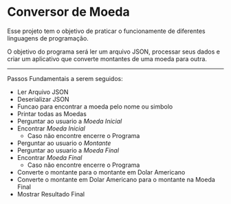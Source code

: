 # Conversor de Moeda

Esse projeto tem o objetivo de praticar o funcionamente de diferentes
linguagens de programação.

O objetivo do programa será ler um arquivo JSON, processar seus dados e
criar um aplicativo que converte montantes de uma moeda para outra.

---

Passos Fundamentais a serem seguidos:
- Ler Arquivo JSON
- Deserializar JSON
- Funcao para encontrar a moeda pelo nome ou simbolo
- Printar todas as Moedas
- Perguntar ao usuario a *Moeda Inicial*
- Encontrar *Moeda Inicial*
	- Caso não encontre encerre o Programa
- Perguntar ao usuario o *Montante*
- Perguntar ao usuario a *Moeda Final*
- Encontrar *Moeda Final*
	- Caso não encontre encerre o Programa
- Converte o montante para o montante em Dolar Americano
- Converte o montante em Dolar Americano para o montante na Moeda Final
- Mostrar Resultado Final